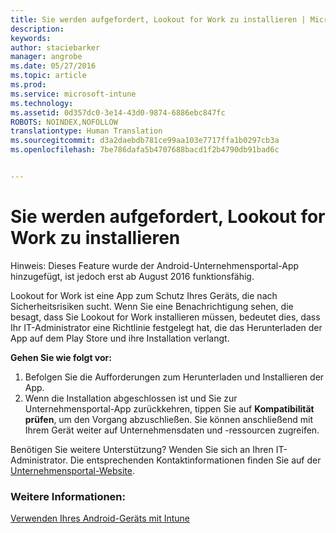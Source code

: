 ```yaml
---
title: Sie werden aufgefordert, Lookout for Work zu installieren | Microsoft Intune
description: 
keywords: 
author: staciebarker
manager: angrobe
ms.date: 05/27/2016
ms.topic: article
ms.prod: 
ms.service: microsoft-intune
ms.technology: 
ms.assetid: 0d357dc0-3e14-43d0-9874-6886ebc847fc
ROBOTS: NOINDEX,NOFOLLOW
translationtype: Human Translation
ms.sourcegitcommit: d3a2daebdb781ce99aa103e7717ffa1b0297cb3a
ms.openlocfilehash: 7be786dafa5b4707688bacd1f2b4790db91bad6c


---
```


# Sie werden aufgefordert, Lookout for Work zu installieren
Hinweis: Dieses Feature wurde der Android-Unternehmensportal-App hinzugefügt, ist jedoch erst ab August 2016 funktionsfähig.

Lookout for Work ist eine App zum Schutz Ihres Geräts, die nach Sicherheitsrisiken sucht. Wenn Sie eine Benachrichtigung sehen, die besagt, dass Sie Lookout for Work installieren müssen, bedeutet dies, dass Ihr IT-Administrator eine Richtlinie festgelegt hat, die das Herunterladen der App auf dem Play Store und ihre Installation verlangt.

**Gehen Sie wie folgt vor:**

1.  Befolgen Sie die Aufforderungen zum Herunterladen und Installieren der App.
2.  Wenn die Installation abgeschlossen ist und Sie zur Unternehmensportal-App zurückkehren, tippen Sie auf **Kompatibilität prüfen**, um den Vorgang abzuschließen. Sie können anschließend mit Ihrem Gerät weiter auf Unternehmensdaten und -ressourcen zugreifen.

Benötigen Sie weitere Unterstützung? Wenden Sie sich an Ihren IT-Administrator. Die entsprechenden Kontaktinformationen finden Sie auf der [Unternehmensportal-Website](http://portal.manage.microsoft.com).

### Weitere Informationen:
[Verwenden Ihres Android-Geräts mit Intune](using-your-android-device-with-intune.md)



<!--HONumber=Aug16_HO4-->


